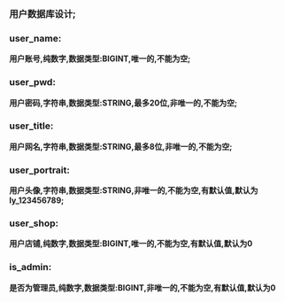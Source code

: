 ### 用户数据库设计;

### user_name:

**用户账号,纯数字,数据类型:BIGINT,唯一的,不能为空;**

### user_pwd:

**用户密码,字符串,数据类型:STRING,最多20位,非唯一的,不能为空;**

### user_title:

**用户网名,字符串,数据类型:STRING,最多8位,非唯一的,不能为空;**

### user_portrait:

**用户头像,字符串,数据类型:STRING,非唯一的,不能为空,有默认值,默认为ly_123456789;**

### user_shop:

**用户店铺,纯数字,数据类型:BIGINT,唯一的,不能为空,有默认值,默认为0**

### is_admin:

**是否为管理员,纯数字,数据类型:BIGINT,非唯一的,不能为空,有默认值,默认为0**

### 

